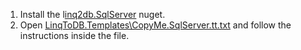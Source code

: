 1. Install the l[inq2db.SqlServer](https://nuget.org/packages/linq2db.SqlServer/) nuget.
2. Open [LinqToDB.Templates\CopyMe.SqlServer.tt.txt](https://github.com/linq2db/examples/blob/master/SqlServer/GetStarted/LinqToDB.Templates/CopyMe.SqlServer.tt.txt) and follow the instructions inside the file.
